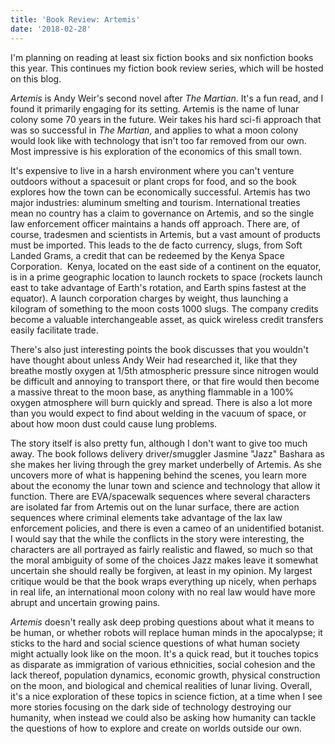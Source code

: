 ```yaml
---
title: 'Book Review: Artemis'
date: '2018-02-28'
---
```

I'm planning on reading at least six fiction books and six nonfiction books this year. This continues my fiction book review series, which will be hosted on this blog. 

*Artemis* is Andy Weir's second novel after *The Martian*. It's a fun read, and I found it primarily engaging for its setting. Artemis is the name of lunar colony some 70 years in the future. Weir takes his hard sci-fi approach that was so successful in *The Martian*, and applies to what a moon colony would look like with technology that isn't too far removed from our own. Most impressive is his exploration of the economics of this small town.

It's expensive to live in a harsh environment where you can't venture outdoors without a spacesuit or plant crops for food, and so the book explores how the town can be economically successful. Artemis has two major industries: aluminum smelting and tourism. International treaties mean no country has a claim to governance on Artemis, and so the single law enforcement officer maintains a hands off approach. There are, of course, tradesmen and scientists in Artemis, but a vast amount of products must be imported. This leads to the de facto currency, slugs, from Soft Landed Grams, a credit that can be redeemed by the Kenya Space Corporation.  Kenya, located on the east side of a continent on the equator, is in a prime geographic location to launch rockets to space (rockets launch east to take advantage of Earth's rotation, and Earth spins fastest at the equator). A launch corporation charges by weight, thus launching a kilogram of something to the moon costs 1000 slugs. The company credits become a valuable interchangeable asset, as quick wireless credit transfers easily facilitate trade.

There's also just interesting points the book discusses that you wouldn't have thought about unless Andy Weir had researched it, like that they breathe mostly oxygen at 1/5th atmospheric pressure since nitrogen would be difficult and annoying to transport there, or that fire would then become a massive threat to the moon base, as anything flammable in a 100% oxygen atmosphere will burn quickly and spread. There is also a lot more than you would expect to find about welding in the vacuum of space, or about how moon dust could cause lung problems.

The story itself is also pretty fun, although I don't want to give too much away. The book follows delivery driver/smuggler Jasmine "Jazz" Bashara as she makes her living through the grey market underbelly of Artemis. As she uncovers more of what is happening behind the scenes, you learn more about the economy the lunar town and science and technology that allow it function. There are EVA/spacewalk sequences where several characters are isolated far from Artemis out on the lunar surface, there are action sequences where criminal elements take advantage of the lax law enforcement policies, and there is even a cameo of an unidentified botanist. I would say that the while the conflicts in the story were interesting, the characters are all portrayed as fairly realistic and flawed, so much so that the moral ambiguity of some of the choices Jazz makes leave it somewhat uncertain she should really be forgiven, at least in my opinion. My largest critique would be that the book wraps everything up nicely, when perhaps in real life, an international moon colony with no real law would have more abrupt and uncertain growing pains.

*Artemis* doesn't really ask deep probing questions about what it means to be human, or whether robots will replace human minds in the apocalypse; it sticks to the hard and social science questions of what human society might actually look like on the moon. It's a quick read, but it touches topics as disparate as immigration of various ethnicities, social cohesion and the lack thereof, population dynamics, economic growth, physical construction on the moon, and biological and chemical realities of lunar living. Overall, it's a nice exploration of these topics in science fiction, at a time when I see more stories focusing on the dark side of technology destroying our humanity, when instead we could also be asking how humanity can tackle the questions of how to explore and create on worlds outside our own.